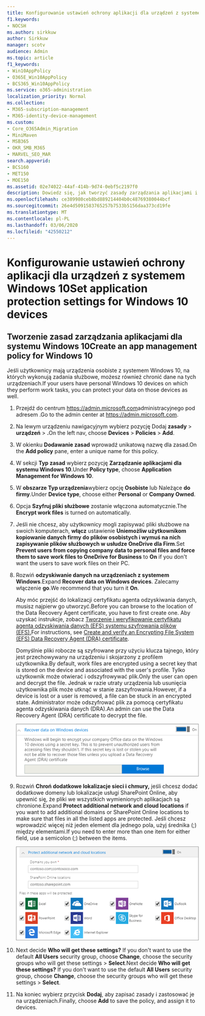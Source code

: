 ```yaml
---
title: Konfigurowanie ustawień ochrony aplikacji dla urządzeń z systemem Windows 10
f1.keywords:
- NOCSH
ms.author: sirkkuw
author: Sirkkuw
manager: scotv
audience: Admin
ms.topic: article
f1_keywords:
- Win10AppPolicy
- O365E_Win10AppPolicy
- BCS365_Win10AppPolicy
ms.service: o365-administration
localization_priority: Normal
ms.collection:
- M365-subscription-management
- M365-identity-device-management
ms.custom:
- Core_O365Admin_Migration
- MiniMaven
- MSB365
- OKR_SMB_M365
- MARVEL_SEO_MAR
search.appverid:
- BCS160
- MET150
- MOE150
ms.assetid: 02e74022-44af-414b-9d74-0ebf5c2197f0
description: Dowiedz się, jak tworzyć zasady zarządzania aplikacjami i chronić pliki służbowe na osobistych urządzeniach z systemem Windows 10 użytkowników.
ms.openlocfilehash: ce389980ceb8bd889214404b0c48769380044bcf
ms.sourcegitcommit: 26e4d5091583765257b7533b5156daa373cd19fe
ms.translationtype: MT
ms.contentlocale: pl-PL
ms.lasthandoff: 03/06/2020
ms.locfileid: "42550212"
---
```

# <a name="set-application-protection-settings-for-windows-10-devices"></a><span data-ttu-id="a453b-103">Konfigurowanie ustawień ochrony aplikacji dla urządzeń z systemem Windows 10</span><span class="sxs-lookup"><span data-stu-id="a453b-103">Set application protection settings for Windows 10 devices</span></span>

## <a name="create-an-app-management-policy-for-windows-10"></a><span data-ttu-id="a453b-104">Tworzenie zasad zarządzania aplikacjami dla systemu Windows 10</span><span class="sxs-lookup"><span data-stu-id="a453b-104">Create an app management policy for Windows 10</span></span>

<span data-ttu-id="a453b-105">Jeśli użytkownicy mają urządzenia osobiste z systemem Windows 10, na których wykonują zadania służbowe, możesz również chronić dane na tych urządzeniach.</span><span class="sxs-lookup"><span data-stu-id="a453b-105">If your users have personal Windows 10 devices on which they perform work tasks, you can protect your data on those devices as well.</span></span>
  
1. <span data-ttu-id="a453b-106">Przejdź do centrum <a href="https://go.microsoft.com/fwlink/p/?linkid=837890" target="_blank">https://admin.microsoft.com</a>administracyjnego pod adresem .</span><span class="sxs-lookup"><span data-stu-id="a453b-106">Go to the admin center at <a href="https://go.microsoft.com/fwlink/p/?linkid=837890" target="_blank">https://admin.microsoft.com</a>.</span></span> 
    
2. <span data-ttu-id="a453b-107">Na lewym urządzeniu nawigacyjnym wybierz pozycję Dodaj **zasady** \> **urządzeń** \> **.**</span><span class="sxs-lookup"><span data-stu-id="a453b-107">On the left nav, choose **Devices** \> **Policies** \> **Add**.</span></span>

3. <span data-ttu-id="a453b-108">W okienku **Dodawanie zasad** wprowadź unikatową nazwę dla zasad.</span><span class="sxs-lookup"><span data-stu-id="a453b-108">On the **Add policy** pane, enter a unique name for this policy.</span></span> 
    
4. <span data-ttu-id="a453b-109">W sekcji **Typ zasad** wybierz pozycję **Zarządzanie aplikacjami dla systemu Windows 10**.</span><span class="sxs-lookup"><span data-stu-id="a453b-109">Under **Policy type**, choose **Application Management for Windows 10**.</span></span>
    
5. <span data-ttu-id="a453b-110">W **obszarze Typ urządzenia**wybierz opcję **Osobiste** lub Należące **do firmy**.</span><span class="sxs-lookup"><span data-stu-id="a453b-110">Under **Device type**, choose either **Personal** or **Company Owned**.</span></span>
    
6. <span data-ttu-id="a453b-111">Opcja **Szyfruj pliki służbowe** zostanie włączona automatycznie.</span><span class="sxs-lookup"><span data-stu-id="a453b-111">The **Encrypt work files** is turned on automatically.</span></span> 
    
7. <span data-ttu-id="a453b-112">Jeśli nie chcesz, aby użytkownicy mogli zapisywać pliki służbowe na swoich komputerach, **włącz** ustawienie **Uniemożliw użytkownikom kopiowanie danych firmy do plików osobistych i wymuś na nich zapisywanie plików służbowych w usłudze OneDrive dla Firm**.</span><span class="sxs-lookup"><span data-stu-id="a453b-112">Set **Prevent users from copying company data to personal files and force them to save work files to OneDrive for Business** to **On** if you don't want the users to save work files on their PC.</span></span> 
    
9. <span data-ttu-id="a453b-113">Rozwiń **odzyskiwanie danych na urządzeniach z systemem Windows**.</span><span class="sxs-lookup"><span data-stu-id="a453b-113">Expand **Recover data on Windows devices**.</span></span> <span data-ttu-id="a453b-114">Zalecamy włączenie **go**.</span><span class="sxs-lookup"><span data-stu-id="a453b-114">We recommend that you turn it **On**.</span></span>
    
    <span data-ttu-id="a453b-115">Aby móc przejść do lokalizacji certyfikatu agenta odzyskiwania danych, musisz najpierw go utworzyć.</span><span class="sxs-lookup"><span data-stu-id="a453b-115">Before you can browse to the location of the Data Recovery Agent certificate, you have to first create one.</span></span> <span data-ttu-id="a453b-116">Aby uzyskać instrukcje, zobacz [Tworzenie i weryfikowanie certyfikatu agenta odzyskiwania danych (EFS) systemu szyfrowania plików (EFS).](https://go.microsoft.com/fwlink/p/?linkid=853700)</span><span class="sxs-lookup"><span data-stu-id="a453b-116">For instructions, see [Create and verify an Encrypting File System (EFS) Data Recovery Agent (DRA) certificate](https://go.microsoft.com/fwlink/p/?linkid=853700).</span></span>
    
    <span data-ttu-id="a453b-117">Domyślnie pliki robocze są szyfrowane przy użyciu klucza tajnego, który jest przechowywany na urządzeniu i skojarzony z profilem użytkownika.</span><span class="sxs-lookup"><span data-stu-id="a453b-117">By default, work files are encrypted using a secret key that is stored on the device and associated with the user's profile.</span></span> <span data-ttu-id="a453b-118">Tylko użytkownik może otwierać i odszyfrowywać plik.</span><span class="sxs-lookup"><span data-stu-id="a453b-118">Only the user can open and decrypt the file.</span></span> <span data-ttu-id="a453b-119">Jednak w razie utraty urządzenia lub usunięcia użytkownika plik może utknąć w stanie zaszyfrowania.</span><span class="sxs-lookup"><span data-stu-id="a453b-119">However, if a device is lost or a user is removed, a file can be stuck in an encrypted state.</span></span> <span data-ttu-id="a453b-120">Administrator może odszyfrować plik za pomocą certyfikatu agenta odzyskiwania danych (DRA).</span><span class="sxs-lookup"><span data-stu-id="a453b-120">An admin can use the Data Recovery Agent (DRA) certificate to decrypt the file.</span></span>
    
    ![Browse to Data Recovery Agent certificate.](../media/7d7d664f-b72f-4293-a3e7-d0fa7371366c.png)
  
10. <span data-ttu-id="a453b-122">Rozwiń **Chroń dodatkowe lokalizacje sieci i chmury,** jeśli chcesz dodać dodatkowe domeny lub lokalizacje usługi SharePoint Online, aby upewnić się, że pliki we wszystkich wymienionych aplikacjach są chronione.</span><span class="sxs-lookup"><span data-stu-id="a453b-122">Expand **Protect additional network and cloud locations** if you want to add additional domains or SharePoint Online locations to make sure that files in all the listed apps are protected.</span></span> <span data-ttu-id="a453b-123">Jeśli chcesz wprowadzić więcej niż jeden element dla jednego pola, użyj średnika (;) między elementami.</span><span class="sxs-lookup"><span data-stu-id="a453b-123">If you need to enter more than one item for either field, use a semicolon (;) between the items.</span></span>
    
    ![Expand Protect additional network and cloud locations, and enter domains or SharePoint Online sites you own.](../media/7afaa0c7-ba53-456d-8c61-312c45e09625.png)
  
11. <span data-ttu-id="a453b-p105">Next decide **Who will get these settings?** If you don't want to use the default **All Users** security group, choose **Change**, choose the security groups who will get these settings \> **Select**.</span><span class="sxs-lookup"><span data-stu-id="a453b-p105">Next decide **Who will get these settings?** If you don't want to use the default **All Users** security group, choose **Change**, choose the security groups who will get these settings \> **Select**.</span></span>
    
12. <span data-ttu-id="a453b-127">Na koniec wybierz przycisk **Dodaj**, aby zapisać zasady i zastosować je na urządzeniach.</span><span class="sxs-lookup"><span data-stu-id="a453b-127">Finally, choose **Add** to save the policy, and assign it to devices.</span></span> 
